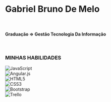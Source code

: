 <!--
**gbmfortinho/gbmfortinho** is a ✨ _special_ ✨ repository because its `README.md` (this file) appears on your GitHub profile.

Here are some ideas to get you started:

- 🔭 I’m currently working on ...
- 🌱 I’m currently learning ...
- 👯 I’m looking to collaborate on ...
- 🤔 I’m looking for help with ...
- 💬 Ask me about ...
- 📫 How to reach me: ...
- 😄 Pronouns: ...
- ⚡ Fun fact: ...
-->

# Gabriel Bruno De Melo
<br />
<h4 > Graduação => Gestão Tecnologia Da Informação </h4 >
<br />

  
###  MINHAS HABILIDADES
![JavaScript](https://img.shields.io/badge/javascript-%23323330.svg?style=for-the-badge&logo=javascript&logoColor=%23F7DF1E) <br />![Angular.js](https://img.shields.io/badge/angular.js-%23E23237.svg?style=for-the-badge&logo=angularjs&logoColor=white)<br />![HTML5](https://img.shields.io/badge/html5-%23E34F26.svg?style=for-the-badge&logo=html5&logoColor=white) <br />![CSS3](https://img.shields.io/badge/css3-%231572B6.svg?style=for-the-badge&logo=css3&logoColor=white) <br />![Bootstrap](https://img.shields.io/badge/bootstrap-%23563D7C.svg?style=for-the-badge&logo=bootstrap&logoColor=white)<br /> ![Trello](https://img.shields.io/badge/Trello-%23026AA7.svg?style=for-the-badge&logo=Trello&logoColor=white) 
